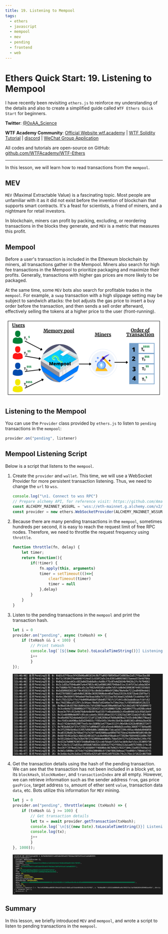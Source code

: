 ```yaml
---
title: 19. Listening to Mempool
tags:
  - ethers
  - javascript
  - mempool
  - mev
  - pending
  - frontend
  - web
---
```


# Ethers Quick Start: 19. Listening to Mempool

I have recently been revisiting `ethers.js` to reinforce my understanding of the details and also to create a simplified guide called `WTF Ethers Quick Start` for beginners.

**Twitter**: [@0xAA_Science](https://twitter.com/0xAA_Science)

**WTF Academy Community**: [Official Website wtf.academy](https://wtf.academy) | [WTF Solidity Tutorial](https://github.com/AmazingAng/WTF-Solidity) | [discord](https://discord.gg/5akcruXrsk) | [WeChat Group Application](https://docs.google.com/forms/d/e/1FAIpQLSe4KGT8Sh6sJ7hedQRuIYirOoZK_85miz3dw7vA1-YjodgJ-A/viewform?usp=sf_link)

All codes and tutorials are open-source on GitHub: [github.com/WTFAcademy/WTF-Ethers](https://github.com/WTFAcademy/WTF-Ethers)

-----

In this lesson, we will learn how to read transactions from the `mempool`.

## MEV

`MEV` (Maximal Extractable Value) is a fascinating topic. Most people are unfamiliar with it as it did not exist before the invention of blockchain that supports smart contracts. It's a feast for scientists, a friend of miners, and a nightmare for retail investors.

In blockchain, miners can profit by packing, excluding, or reordering transactions in the blocks they generate, and `MEV` is a metric that measures this profit.

## Mempool

Before a user's transaction is included in the Ethereum blockchain by miners, all transactions gather in the Mempool. Miners also search for high fee transactions in the Mempool to prioritize packaging and maximize their profits. Generally, transactions with higher gas prices are more likely to be packaged.

At the same time, some `MEV` bots also search for profitable trades in the `mempool`. For example, a `swap` transaction with a high slippage setting may be subject to sandwich attacks: the bot adjusts the gas price to insert a buy order before the transaction, and then sends a sell order afterward, effectively selling the tokens at a higher price to the user (front-running).

![Mempool](./img/19-1.png)

## Listening to the Mempool

You can use the `Provider` class provided by `ethers.js` to listen to `pending` transactions in the `mempool`:

```js
provider.on("pending", listener)
```

## Mempool Listening Script

Below is a script that listens to the `mempool`.

1. Create the `provider` and `wallet`. This time, we will use a WebSocket Provider for more persistent transaction listening. Thus, we need to change the `url` to `wss`.

    ```js
    console.log("\n1. Connect to wss RPC")
    // Prepare alchemy API, for reference visit: https://github.com/AmazingAng/WTF-Solidity/blob/main/Topics/Tools/TOOL04_Alchemy/readme.md 
    const ALCHEMY_MAINNET_WSSURL = 'wss://eth-mainnet.g.alchemy.com/v2/oKmOQKbneVkxgHZfibs-iFhIlIAl6HDN';
    const provider = new ethers.WebSocketProvider(ALCHEMY_MAINNET_WSSURL);
    ```

2. Because there are many pending transactions in the `mempool`, sometimes hundreds per second, it is easy to reach the request limit of free RPC nodes. Therefore, we need to throttle the request frequency using `throttle`.

    ```js
    function throttle(fn, delay) {
        let timer;
        return function(){
            if(!timer) {
                fn.apply(this, arguments)
                timer = setTimeout(()=>{
                    clearTimeout(timer)
                    timer = null
                },delay)
            }
        }
    }
    ```

3. Listen to the pending transactions in the `mempool` and print the transaction hash.

    ```js
    let i = 0
    provider.on("pending", async (txHash) => {
        if (txHash && i < 100) {
            // Print txHash
            console.log(`[${(new Date).toLocaleTimeString()}] Listening to Pending Transaction ${i}: ${txHash} \r`);
            i++
            }
    });
    ```
    ![Get pending transaction hash](./img/19-2.png)

4. Get the transaction details using the hash of the pending transaction. We can see that the transaction has not been included in a block yet, so its `blockHash`, `blockNumber`, and `transactionIndex` are all empty. However, we can retrieve information such as the sender address `from`, gas price `gasPrice`, target address `to`, amount of ether sent `value`, transaction data `data`, etc. Bots utilize this information for `MEV` mining.

    ```js
    let j = 0
    provider.on("pending", throttle(async (txHash) => {
        if (txHash && j >= 100) {
            // Get transaction details
            let tx = await provider.getTransaction(txHash);
            console.log(`\n[${(new Date).toLocaleTimeString()}] Listening to Pending Transaction ${j}: ${txHash} \r`);
            console.log(tx);
            j++
            }
    }, 1000));
    ```
    ![Get transaction details](./img/19-3.png)

## Summary

In this lesson, we briefly introduced `MEV` and `mempool`, and wrote a script to listen to pending transactions in the `mempool`.